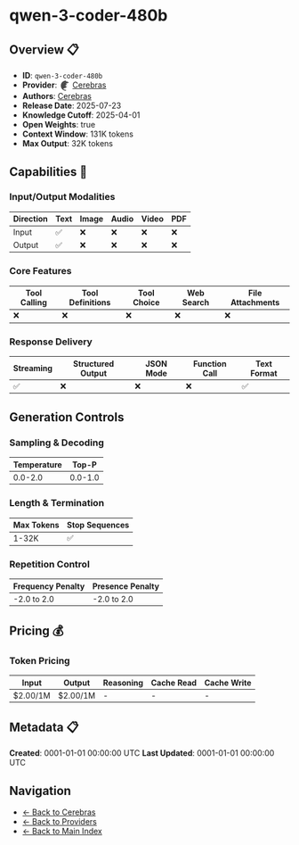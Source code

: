 # qwen-3-coder-480b

## Overview 📋

- **ID**: `qwen-3-coder-480b`
- **Provider**: <img src="../logo.svg" alt="" width="20" height="20" style="vertical-align: middle"> [Cerebras](../README.md)
- **Authors**: [Cerebras](../../../authors/cerebras/README.md)
- **Release Date**: 2025-07-23
- **Knowledge Cutoff**: 2025-04-01
- **Open Weights**: true
- **Context Window**: 131K tokens
- **Max Output**: 32K tokens

## Capabilities 🎯

### Input/Output Modalities

| Direction | Text | Image | Audio | Video | PDF |
|-----------|------|-------|-------|-------|-----|
| Input     | ✅   | ❌   | ❌   | ❌   | ❌   |
| Output    | ✅   | ❌   | ❌   | ❌   | ❌   |

### Core Features

| Tool Calling | Tool Definitions | Tool Choice | Web Search | File Attachments |
|--------------|------------------|-------------|------------|------------------|
| ❌           | ❌               | ❌          | ❌         | ❌               |

### Response Delivery

| Streaming | Structured Output | JSON Mode | Function Call | Text Format |
|-----------|-------------------|-----------|---------------|--------------|
| ✅        | ❌                | ❌        | ❌            | ✅           |

## Generation Controls

### Sampling & Decoding

| Temperature | Top-P |
|---|---|
| 0.0-2.0 | 0.0-1.0 |

### Length & Termination

| Max Tokens | Stop Sequences |
|---|---|
| 1-32K | ✅ |

### Repetition Control

| Frequency Penalty | Presence Penalty |
|---|---|
| -2.0 to 2.0 | -2.0 to 2.0 |

## Pricing 💰

### Token Pricing

| Input | Output | Reasoning | Cache Read | Cache Write |
|-------|--------|-----------|------------|-------------|
| $2.00/1M | $2.00/1M | - | - | - |

## Metadata 📋

**Created**: 0001-01-01 00:00:00 UTC
**Last Updated**: 0001-01-01 00:00:00 UTC

## Navigation

- [← Back to Cerebras](../README.md)
- [← Back to Providers](../../README.md)
- [← Back to Main Index](../../../README.md)
